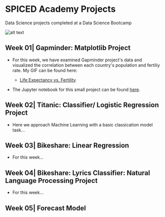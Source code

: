 # SPICED Academy Projects
Data Science projects completed at a Data Science Bootcamp

![alt text](https://coden-lernen.de/wp-content/uploads/2018/03/spiced-logo.png)

## Week 01| Gapminder: Matplotlib Project

* For this week, we have examined Gapminder project's data and visualized the
correlation between each country's population and fertiliy rate. My GIF can be
found here:
  * [Life Expectancy vs. Fertility](https://github.com/brauliotegui/SPICED/blob/master/Week_01/animatedplotchart.gif)

* The Jupyter notebook for this small project can be found [here](https://github.com/brauliotegui/SPICED/blob/master/Week_01/2.7_animate.ipynb).

## Week 02| Titanic: Classifier/ Logistic Regression Project

* Here we approach Machine Learning with a basic classication model task...

## Week 03| Bikeshare: Linear Regression 

* For this week...

## Week 04| Bikeshare: Lyrics Classifier: Natural Language Processing Project

* For this week...

## Week 05| Forecast Model

